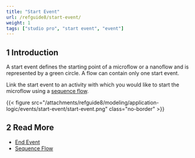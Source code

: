 ```yaml
---
title: "Start Event"
url: /refguide8/start-event/
weight: 1
tags: ["studio pro", "start event", "event"]
---
```


## 1 Introduction

A start event defines the starting point of a microflow or a nanoflow and is represented by a green circle. A flow can contain only one start event.

Link the start event to an activity with which you would like to start the microflow using a [sequence flow](/refguide8/sequence-flow/).

{{< figure src="/attachments/refguide8/modeling/application-logic/events/start-event/start-event.png" class="no-border" >}}

## 2 Read More

* [End Event](/refguide8/end-event/)
* [Sequence Flow](/refguide8/sequence-flow/)
